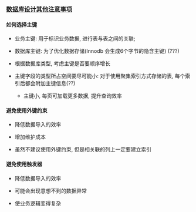 ### [数据库设计其他注意事项](https://www.imooc.com/video/1938)

#### 如何选择主键

+ 业务主键: 用于标识业务数据, 进行表与表之间的关联;
+ 数据库主键: 为了优化数据存储(Innodb 会生成6个字节的隐含主键) (???)

+ 根据数据库类型, 考虑主键是否要顺序增长

+ 主键字段的类型所占空间要尽可能小: 对于使用聚集索引方式存储的表, 每个索引后都会附加主键信息(??)
    + 主键小, 每页可加载更多数据, 提升查询效率

#### 避免使用外键约束

+ 降低数据导入的效率

+ 增加维护成本

+ 虽然不建议使用外键约束, 但是相关联的列上一定要建立索引

#### 避免使用触发器

+ 降低数据导入的效率

+ 可能会出现意想不到的数据异常

+ 使业务逻辑变得复杂



